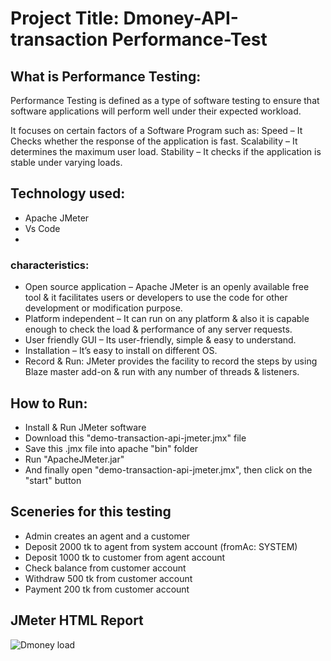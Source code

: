 # Project Title: Dmoney-API-transaction Performance-Test

## What is Performance Testing:
Performance Testing is defined as a type of software testing to ensure that software applications will perform well under their expected workload.

It focuses on certain factors of a Software Program such as:
Speed – It Checks whether the response of the application is fast.
Scalability – It determines the maximum user load.
Stability – It checks if the application is stable under varying loads.

## Technology used: 
- Apache JMeter
- Vs Code
- 
### characteristics:
- Open source application – Apache JMeter is an openly available free tool & it facilitates users or developers to use the code for other development or modification purpose.
- Platform independent – It can run on any platform & also it is capable enough to check the load & performance of any server requests.
- User friendly GUI – Its user-friendly, simple & easy to understand.
- Installation – It’s easy to install on different OS.
- Record & Run: JMeter provides the facility to record the steps by using Blaze master add-on & run with any number of threads & listeners.

## How to Run:
- Install & Run JMeter software
- Download this "demo-transaction-api-jmeter.jmx" file
- Save this .jmx file into apache "bin" folder
- Run "ApacheJMeter.jar"
- And finally open "demo-transaction-api-jmeter.jmx", then click on the "start" button

## Sceneries for this testing
- Admin creates an agent and a customer
- Deposit 2000 tk to agent from system account (fromAc: SYSTEM)
- Deposit 1000 tk to customer from agent account
- Check balance from customer account
- Withdraw 500 tk from customer account
- Payment 200 tk from customer account

## JMeter HTML Report

![Dmoney load](https://github.com/Sudipto971/-demo-transaction-api-jmeter/assets/132764259/54fc00e9-22ab-47ab-b584-cd98a860c72e)



